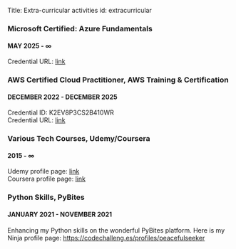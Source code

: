 Title: Extra-curricular activities
id: extracurricular

### Microsoft Certified: Azure Fundamentals

#### MAY 2025 - &#8734;

Credential URL: <a href="https://learn.microsoft.com/api/credentials/share/en-gb/alebyov/19158BE66DF6497F?sharingId" target="_blank" class="content-link">link</a> <br/>

### AWS Certified Cloud Practitioner, AWS Training & Certification

#### DECEMBER 2022 - DECEMBER 2025

Credential ID: K2EV8P3CS2B410WR <br/>
Credential URL: <a href="https://aw.certmetrics.com/amazon/public/verification.aspx" target="_blank" class="content-link">link</a>

### Various Tech Courses, Udemy/Coursera

#### 2015 - &#8734;

Udemy profile page: <a href="https://www.udemy.com/user/alexeyvorobyov/" target="_blank" class="content-link">link</a> <br/>
Coursera profile page: <a href="https://www.coursera.org/user/24d401e1022bf7551a05a07cefa7c4ed" target="_blank" class="content-link">link</a>

### Python Skills, PyBites

#### JANUARY 2021 - NOVEMBER 2021

Enhancing my Python skills on the wonderful PyBites platform. Here is my Ninja profile page: <a href="https://codechalleng.es/profiles/peacefulseeker" target="_blank" class="content-link">https://codechalleng.es/profiles/peacefulseeker</a>
